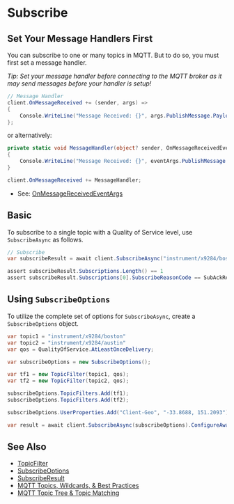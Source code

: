 # Subscribe

## Set Your Message Handlers First

You can subscribe to one or many topics in MQTT.  But to do so, you must first set a message handler.

_Tip: Set your message handler before connecting to the MQTT broker as it may send messages before your handler is setup!_

```csharp
// Message Handler
client.OnMessageReceived += (sender, args) =>
{
    Console.WriteLine("Message Received: {}", args.PublishMessage.PayloadAsString)
};
```

or alternatively:

```csharp
private static void MessageHandler(object? sender, OnMessageReceivedEventArgs eventArgs)
{
    Console.WriteLine("Message Received: {}", eventArgs.PublishMessage.PayloadAsString)
}

client.OnMessageReceived += MessageHandler;
```

* See: [OnMessageReceivedEventArgs](https://github.com/hivemq/hivemq-mqtt-client-dotnet/blob/main/Source/HiveMQtt/Client/Events/OnMessageReceivedEventArgs.cs)

## Basic

To subscribe to a single topic with a Quality of Service level, use `SubscribeAsync` as follows.

```csharp
// Subscribe
var subscribeResult = await client.SubscribeAsync("instrument/x9284/boston", QualityOfService.AtLeastOnceDelivery).ConfigureAwait(false);

assert subscribeResult.Subscriptions.Length() == 1
assert subscribeResult.Subscriptions[0].SubscribeReasonCode == SubAckReasonCode.GrantedQoS1
```

## Using `SubscribeOptions`

To utilize the complete set of options for `SubscribeAsync`, create a `SubscribeOptions` object.

```csharp
var topic1 = "instrument/x9284/boston"
var topic2 = "instrument/x9284/austin"
var qos = QualityOfService.AtLeastOnceDelivery;

var subscribeOptions = new SubscribeOptions();

var tf1 = new TopicFilter(topic1, qos);
var tf2 = new TopicFilter(topic2, qos);

subscribeOptions.TopicFilters.Add(tf1);
subscribeOptions.TopicFilters.Add(tf2);

subscribeOptions.UserProperties.Add("Client-Geo", "-33.8688, 151.2093");

var result = await client.SubscribeAsync(subscribeOptions).ConfigureAwait(false);
```

## See Also

* [TopicFilter](https://github.com/hivemq/hivemq-mqtt-client-dotnet/blob/main/Source/HiveMQtt/MQTT5/Types/TopicFilter.cs)
* [SubscribeOptions](https://github.com/hivemq/hivemq-mqtt-client-dotnet/blob/main/Source/HiveMQtt/Client/Options/SubscribeOptions.cs)
* [SubscribeResult](https://github.com/hivemq/hivemq-mqtt-client-dotnet/blob/main/Source/HiveMQtt/Client/Results/SubscribeResult.cs)
* [MQTT Topics, Wildcards, & Best Practices](https://www.hivemq.com/blog/mqtt-essentials-part-5-mqtt-topics-best-practices/)
* [MQTT Topic Tree & Topic Matching](https://www.hivemq.com/article/mqtt-topic-tree-matching-challenges-best-practices-explained/)
